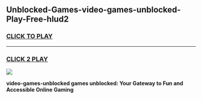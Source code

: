 
## Unblocked-Games-video-games-unblocked-Play-Free-hlud2
<h3>
<a href="https://premium76.site?title=video-games-unblocked&ref=12A">CLICK TO PLAY</a></h3>
<hr>

<h3>
<a href="https://premium76.site?title=video-games-unblocked&ref=12A">CLICK 2 PLAY</a>
  
</h3>

<a href="https://premium76.site?title=video-games-unblocked&ref=12A"><img src="https://clearcache.store/games.png"></a>


**video-games-unblocked games unblocked: Your Gateway to Fun and Accessible Online Gaming**
